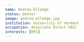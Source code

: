 ```yaml
---
name: Andrea Elledge
status: mentor
image: andrea-elledge.jpg
institution: University of Vermont
occupation: Associate Direct VACC
interests: [HPC]
---
```

